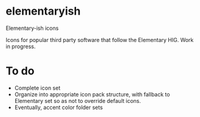 # elementaryish
Elementary-ish icons

Icons for popular third party software that follow the Elementary HIG. Work in progress.

# To do
- Complete icon set
- Organize into appropriate icon pack structure, with fallback to Elementary set so as not to override default icons.
- Eventually, accent color folder sets
